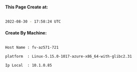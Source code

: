 
   
#### This Page Create at:

```bash

2022-08-30 - 17:58:24 UTC

```

#### Create By Machine:

```bash

Host Name : fv-az571-721

platform  : Linux-5.15.0-1017-azure-x86_64-with-glibc2.31

Ip Local  : 10.1.0.85

```

